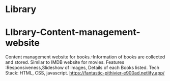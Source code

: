 ﻿# Library
# LIbrary-Content-management-website
Content management website for books.-Information of books are collected and stored. Similar to IMDB website for movies.
Features :Responsiveness,Slideshow of images, Details of each Books listed.
Tech Stack: HTML, CSS, javascript.
https://fantastic-pithivier-e900ad.netlify.app/
